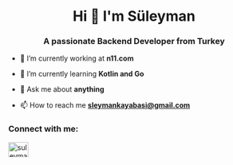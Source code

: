 <h1 align="center">Hi 👋 I'm Süleyman</h1>
<h3 align="center">A passionate Backend Developer from Turkey</h3>

- 🔭 I’m currently working at **n11.com**

- 🌱 I’m currently learning **Kotlin and Go**

- 💬 Ask me about **anything**

- 📫 How to reach me **sleymankayabasi@gmail.com**

<h3 align="left">Connect with me:</h3>
<p align="left">
<a href="https://linkedin.com/in/suleyman-kayabasi" target="blank"><img align="center" src="https://raw.githubusercontent.com/rahuldkjain/github-profile-readme-generator/master/src/images/icons/Social/linked-in-alt.svg" alt="suleyman-kayabasi" height="30" width="40" /></a>
</p>
